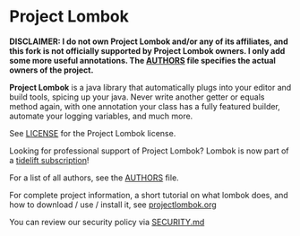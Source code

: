 # Project Lombok

**DISCLAIMER: I do not own Project Lombok and/or any of its affiliates, and this fork is not officially supported by Project Lombok owners. I only add some more useful annotations. The [AUTHORS] file specifies the actual owners of the project.**

**Project Lombok** is a java library that automatically plugs into your editor and build tools, spicing up your java.
Never write another getter or equals method again, with one annotation your class has a fully featured builder, automate your logging variables, and much more.

See [LICENSE] for the Project Lombok license.

Looking for professional support of Project Lombok? Lombok is now part of a [tidelift subscription]!

For a list of all authors, see the [AUTHORS] file. 

For complete project information, a short tutorial on what lombok does, and how to download / use / install it, see [projectlombok.org]

You can review our security policy via [SECURITY.md]

[LICENSE]: https://github.com/Fokinator/lombok-fork/blob/master/LICENSE
[AUTHORS]: https://github.com/Fokinator/lombok-fork/blob/master/AUTHORS
[SECURITY.md]: https://github.com/Fokinator/lombok-fork/blob/master/SECURITY.md
[projectlombok.org]: https://projectlombok.org/
[tidelift subscription]: https://tidelift.com/subscription/pkg/maven-org-projectlombok-lombok?utm_source=maven-org-projectlombok-lombok&utm_medium=referral&campaign=website
